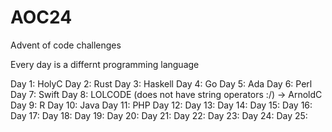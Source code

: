 # AOC24
Advent of code challenges

Every day is a differnt programming language

Day 1: HolyC
Day 2: Rust
Day 3: Haskell
Day 4: Go
Day 5: Ada
Day 6: Perl
Day 7: Swift
Day 8: LOLCODE (does not have string operators :/) -> ArnoldC
Day 9: R
Day 10: Java
Day 11: PHP
Day 12: 
Day 13: 
Day 14: 
Day 15: 
Day 16: 
Day 17: 
Day 18: 
Day 19: 
Day 20: 
Day 21: 
Day 22: 
Day 23: 
Day 24: 
Day 25: 
